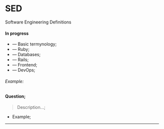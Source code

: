 # SED
Software Engineering Definitions

#### In progress

* — Basic termynology;
* — Ruby;
* — Databases;
* — Rails;
* — Frontend;
* — DevOps;

###### Example:

#### Question;
> Description...;
* Example;
--------------
